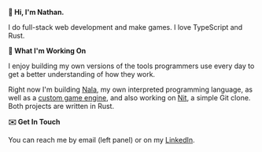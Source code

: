 
**👋 Hi, I'm Nathan.**

I do full-stack web development and make games. I love TypeScript and Rust.

**🔨 What I'm Working On**

I enjoy building my own versions of the tools programmers use every day to get a better understanding of how they work. 

Right now I'm building [Nala](https://github.com/ntwiles/nala), my own interpreted programming language, as well as a [custom game engine](https://github.com/ntwiles/game-engine), and also working on [Nit](https://github.com/ntwiles/nit), a simple Git clone. Both projects are written in Rust.

**✉️ Get In Touch**

You can reach me by email (left panel) or on my [LinkedIn](https://www.linkedin.com/in/nathan-wiles/).

